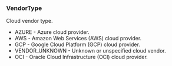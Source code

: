### VendorType
Cloud vendor type.

- AZURE - Azure cloud provider.
- AWS - Amazon Web Services (AWS) cloud provider.
- GCP - Google Cloud Platform (GCP) cloud provider.
- VENDOR_UNKNOWN - Unknown or unspecified cloud vendor.
- OCI - Oracle Cloud Infrastructure (OCI) cloud provider.
